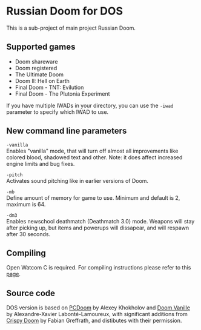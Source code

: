 # Russian Doom for DOS

This is a sub-project of main project Russian Doom. 

## Supported games
* Doom shareware
* Doom registered
* The Ultimate Doom
* Doom II: Hell on Earth
* Final Doom - TNT: Evilution
* Final Doom - The Plutonia Experiment

If you have multiple IWADs in your directory, you can use the `-iwad` parameter to specify which IWAD to use. 

## New command line parameters

`-vanilla`<br />
Enables "vanilla" mode, that will turn off almost all improvements like colored blood, shadowed text and other.
Note: it does affect increased engine limits and bug fixes.

`-pitch`<br />
Activates sound pitching like in earlier versions of Doom.

`-mb`<br />
Define amount of memory for game to use. Minimum and default is 2, maximum is 64.

`-dm3`<br />
Enables newschool deathmatch (Deathmatch 3.0) mode. Weapons will stay after picking up, but items and powerups will dissapear, and will respawn after 30 seconds.


## Compiling

Open Watcom C is required. For compiling instructions please refer to this [page](https://github.com/JNechaevsky/russian-doom/blob/master/COMPILING.md).

## Source code

DOS version is based on [PCDoom](https://github.com/nukeykt/PCDoom-v2) by Alexey Khokholov and [Doom Vanille](https://github.com/AXDOOMER/doom-vanille) by Alexandre-Xavier Labonté-Lamoureux, with significant additions from [Crispy Doom](https://www.chocolate-doom.org/wiki/index.php/Crispy_Doom) by Fabian Greffrath, and distibutes with their permission. 
